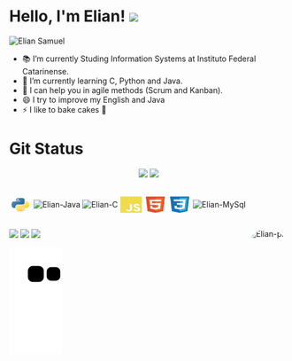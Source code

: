 <h1 align = "justify"> Hello, I'm Elian! <img src="https://media.giphy.com/media/hvRJCLFzcasrR4ia7z/giphy.gif" width="25px"></h1>

<p align="left"><img src="https://komarev.com/ghpvc/?username=eliansamuel" alt="Elian Samuel" /></p>

- 📚 I’m currently Studing Information Systems at Instituto Federal Catarinense.
- 🌱 I’m currently learning C, Python and Java.
- 💬 I can help you in agile methods (Scrum and Kanban).
- 😄 I try to improve my English and Java
- ⚡ I like to bake cakes 🎂

# Git Status
<p align='center'>
  
  <img height="160em" src="https://github-readme-stats.vercel.app/api?username=eliansamuel&show_icons=true&count_private=true&theme=dark&show_icons=true&include_all_commits=true" />
  <img height="160em" src="https://github-readme-stats.vercel.app/api/top-langs/?username=eliansamuel&hide=TeX&theme=dark&layout=compact" />
</p> 

</div>
<div style="display: inline_block"><br>
  
  <img align="center" alt="Elian-Python" height="30" width="40" src="https://raw.githubusercontent.com/devicons/devicon/master/icons/python/python-original.svg">
  <img align="center" alt="Elian-Java" height="30" width="40" src="https://cdn.jsdelivr.net/gh/devicons/devicon/icons/java/java-original.svg">
  <img align="center" alt="Elian-C" height="30" width="40" src="https://cdn.jsdelivr.net/gh/devicons/devicon/icons/c/c-original.svg">
  <img align="center" alt="Elian-Js" height="30" width="40" src="https://raw.githubusercontent.com/devicons/devicon/master/icons/javascript/javascript-plain.svg">
  <img align="center" alt="Elian-HTML" height="30" width="40" src="https://raw.githubusercontent.com/devicons/devicon/master/icons/html5/html5-original.svg">
  <img align="center" alt="Elian-CSS" height="30" width="40" src="https://raw.githubusercontent.com/devicons/devicon/master/icons/css3/css3-original.svg">
  <img align="center" alt="Elian-MySql" height="30" width="40" src="https://cdn.jsdelivr.net/gh/devicons/devicon/icons/mysql/mysql-original.svg">
</div>

##

<a href="https://www.linkedin.com/in/elian-samuel-dos-santos-32a725167/" target="_blank"><img src="https://img.shields.io/badge/-Linkedin-blue?style=flat-square&logo=Linkedin&logoColor=white&link" target="_blank"></a> 
<a href="https://www.instagram.com/eliansamuel_s/?hl=pt-br" target="_blank"><img src="https://img.shields.io/badge/-Instagram-purple?style=flat-square&logo=instagram&logoColor=white&link" target="_blank"></a>
<img align="right" alt="Elian-pic" height="150" style="border-radius:50px;" src="https://i.picasion.com/pic91/ab296527dcfda13182a2a142226ac090.gif">
<a href = "mailto:eliansamuelsantos@gmail.com"><img src="https://img.shields.io/badge/-eliansamuelsantos@gmail.com-c14438?style=flat-square&logo=Gmail&logoColor=white" target="_blank"></a>

![Snake animation](https://github.com/rafaballerini/rafaballerini/blob/output/github-contribution-grid-snake.svg)
